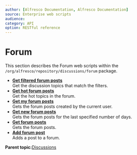 ```yaml
---
author: [Alfresco Documentation, Alfresco Documentation]
source: Enterprise web scripts
audience: 
category: API
option: RESTful reference
---
```


# Forum

This section describes the Forum web scripts within the `/org/alfresco/repository/discussions/forum` package.

-   **[Get filtered forum posts](../references/RESTful-ForumForum-posts-filteredGet.md)**  
 Get the discussion topics that match the filters.
-   **[Get hot forum posts](../references/RESTful-ForumForum-posts-hotGet.md)**  
 Get the hot topics in the forum.
-   **[Get my forum posts](../references/RESTful-ForumForum-posts-mineGet.md)**  
 Gets the forum posts created by the current user.
-   **[Get new forum posts](../references/RESTful-ForumForum-posts-newGet.md)**  
 Gets the forum posts for the last specified number of days.
-   **[Get forum posts](../references/RESTful-ForumForum-postsGet.md)**  
 Gets the forum posts.
-   **[Add forum post](../references/RESTful-ForumForum-postsPost.md)**  
 Adds a post to a forum.

**Parent topic:**[Discussions](../references/RESTful-Discussions.md)

